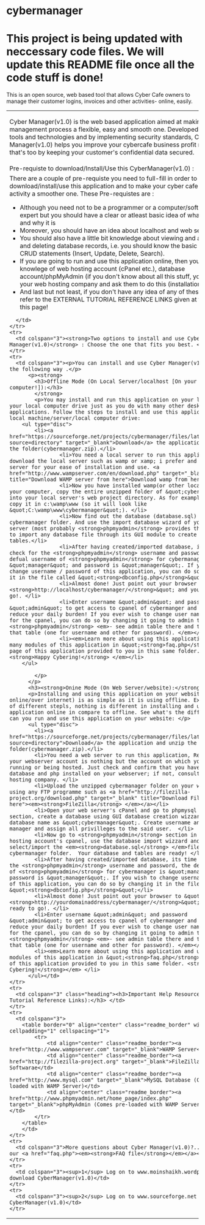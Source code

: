 # cybermanager
# This project is being updated with neccessary code files. We will update this README file once all the code stuff is done!
This is an open source, web based tool that allows Cyber Cafe owners to manage their customer logins, invoices and other activities- online, easily.
<table align="center" class="readme_border" cellpadding="1" cellspacing="2" width="670">
  <tbody>
    <tr>
      <td height="74" colspan="3"><p>Cyber Manager(v1.0) is the web based application aimed at making cyber cafe management process a flexible, easy and smooth one. Developed using latest tools and technologies and by implementing security standards, Cyber Manager(v1.0) helps you improve your cybercafe business profit margins and that's too by keeping your customer's confidential data secured.</p>
        </td>
    </tr>
    <tr>
      <td colspan="3" class="heading">Pre-requiste to download/Install/Use this CyberManager(v1.0) : </td>
    </tr>
    <tr>
      <td colspan="3">There are a couple of pre-requiste you need to full-fill in order to download/install/use this application and to make your cyber cafe management activity a smoother one. These Pre-requistes are : 
	  <ul type="square">
	  	<li>Although you need not to be a programmer or a computer/software field expert but you should have a clear or atleast basic idea of what database is and why it is</li>
	    <li>Moreover, you should have an idea about localhost and  web server. </li>
	    <li>You should also have a little bit knowledge about viewing and adding/editing and deleting database records, i.e. you should know the basic databased CRUD statements (Insert, Update, Delete, Search).</li>
	    <li>If you are going to run and use this application online, then you should have knowlege of web hosting account (cPanel etc.), database account/phpMyAdmin (if you don't know about all this stuff, you can cosult your web hosting company and ask them to do this (installation ) for you! </li>
	    <li class="heading">And last but not least, if you don't have any idea of any of these terms, just refer to the  EXTERNAL TUTORIAL REFERENCE LINKS given at the bottom of this page!</li>
	  </ul>
	  
	  </td>
    </tr>
    <tr>
      <td colspan="3"><strong>Two options to install and use Cyber Manager(v1.0)</strong> : Choose the one that fits you best. </td>
    </tr>
    <tr>
      <td colspan="3"><p>You can install and use Cyber Manager(v1.0) in any of the following way .</p>
          <p><strong>
            <h3>Offline Mode (On Local Server/localhost [On your own computer!]):</h3>
            </strong>
            <p>You may install and run this application on your localhost or your local computer drive just as you do with many other desktop applications. Follow the steps to install and use this application on your local machine/server/local computer drive: 
		<ul type="disc">
			<li><a href="https://sourceforge.net/projects/cybermanager/files/latest/download?source=directory" target="_blank">Download</a> the application and unzip the folder(cybermanager.zip).</li>
				    <li>You need a local server to run this application, so download the local server such as wamp or xamp; i prefer and suggest wamp server for your ease of installation and use. <a href="http://www.wampserver.com/en/download.php" target="_blank" title="Download WAMP server from here">Download wamp from here</a>.</li>
				    <li>Now you have installed wamp(or other local server ) on your computer, copy the entire unzipped folder of &quot;cybermanager&quot; into your local server's web project directory. As for example for wamp - copy it in c:\wamp\www (so it will look like &quot;C:\wamp\www\cybermanager&quot;). </li>
		            <li>Now find out the database (database.sql) file in cybermanager folder. And use the import database wizard of your local server (most probably <strong>phpmyadmin</strong> provides this facility to import any database file through its GUI module to create database and tables.</li>
		            <li>After having created/imported database, its time to  check for the <strong>phpmyadmin</strong> username and password, the defual username of <strong>phpmyadmin</strong> for cybermanager is &quot;manager&quot; and password is &quot;manager&quot;. If you wish to change username / password of this application, you can do so by changing it in the file called &quot;<strong>dbconfig.php</strong>&quot;</li>
		            <li>Almost done! Just point out your browser to &quot;<strong>http://localhost/cybermanager/</strong>&quot; and you are ready to go!. </li>
		            <li>Enter username &quot;admin&quot; and password &quot;admin&quot; to get access to cpanel of cybermanger and start off to reduce your daily burden! If you ever wish to change user name or password for the cpanel, you can do so by changing it going to admin table in <strong>phpmyadmin</strong> <em>- see admin table there and two colum in that table (one for username and other for password). </em></li>
		            <li><em>Learn more about using this application and using many modules of this application in &quot;<strong>faq.php</strong>&quot; page of this application provided to you in this same folder. <strong>Happy Cybering!</strong> </em></li>
		</ul>
			
			</p>
          </p>
          <h3><strong>Onine Mode (On Web Server/website):</strong></h3>          
          <p>Installing and using this application on your website (simply online/over internet) is as simple as it is using offline. Except a couple of different stepls, nothing is different in installing and using this application online in compare to offline. See what's the different and how can you run and use this application on your website: </p>
          <ul type="disc">
            <li><a href="https://sourceforge.net/projects/cybermanager/files/latest/download?source=directory">Download</a> the application and unzip the folder(cybermanager.zip).</li>
            <li>You need a web server to run this application, Remember that your webserver account is nothing but the account on which your website is running or being hosted. Just check and confirm that you have gotta mysql database and php installed on your webserver; if not, consult your web hosting company. </li>
            <li>Upload the unzipped cybermanager folder on your web server using any FTP programme such as <a href="http://filezilla-project.org/download.php" target="_blank" title="Download FileZilla from here"><em><strong>FileZilla</strong> </em></a></li>
            <li>Open your web server's cPanel and go to phpmysql database section, create a database using GUI database creation wizzard; write database name as &quot;cybermanager&quot;. Create username and password as manager and assign all privilleges to the said user.  </li>
            <li>Now go to <strong>phpmyadmin</strong> section in your web hosting account's cpanel, use the database import wizzard and select/import the <em><strong>database.sql</strong> </em>file from the cybermanager folder.  Your database and tables are ready! </li>
            <li>After having created/imported database, its time to  check for the <strong>phpmyadmin</strong> username and password, the defual username of <strong>phpmyadmin</strong> for cybermanager is &quot;manager&quot; and password is &quot;manager&quot;. If you wish to change username / password of this application, you can do so by changing it in the file called &quot;<strong>dbconfig.php</strong>&quot;</li>
            <li>Almost done! Just point out your browser to &quot;<strong>http://yourdomainaddress/cybermanager/</strong>&quot; and you are ready to go!. </li>
            <li>Enter username &quot;admin&quot; and password &quot;admin&quot; to get access to cpanel of cybermanger and start off to reduce your daily burden! If you ever wish to change user name or password for the cpanel, you can do so by changing it going to admin table in <strong>phpmyadmin</strong> <em>- see admin table there and two colum in that table (one for username and other for password). </em></li>
            <li><em>Learn more about using this application and using many modules of this application in &quot;<strong>faq.php</strong>&quot; page of this application provided to you in this same folder. <strong>Happy Cybering!</strong></em> </li>
          </ul></td>
    </tr>
	<tr>
	  <td colspan="3" class="heading"><h3>Important Help Resources (External Tutorial Reference Links):</h3> </td>
    </tr>
	<tr>
	  <td colspan="3">
	  	<table border="0" align="center" class="readme_border" width="auto" cellpadding="1" cellspacing="1">
			<tr>
				<td align="center" class="readme_border"><a href="http://www.wampserver.com" target="_blank">WAMP Server</a></td>
				<td align="center" class="readme_border"><a href="http://filezilla-project.org" target="_blank">FileZilla FTP Softwarae</td>
				<td align="center" class="readme_border"><a href="http://www.mysql.com" target="_blank">MySQL Database (Comes pre-loaded with WAMP Server)</td>
				<td align="center" class="readme_border"><a href="http://www.phpmyadmin.net/home_page/index.php" target="_blank">phpMyAdmin (Comes pre-loaded with WAMP Server/MySQL</a></td>
			</tr>
		</table>
        </td>
    </tr>
	<tr>
	  <td colspan="3">More questions about Cyber Manager(v1.0)?....Read out our <a href="faq.php"><em><strong>FAQ file</strong></em></a></td>
    </tr>
	<tr>
	  <td colspan="3"><sup>1</sup> Log on to www.moinshaikh.wordpress.com to download CyberManager(v1.0)</td>
    </tr>
	<tr>
	  <td colspan="3"><sup>2</sup> Log on to www.sourceforge.net to download CyberManager(v1.0)</td>
    </tr>
  </tbody>
</table>
